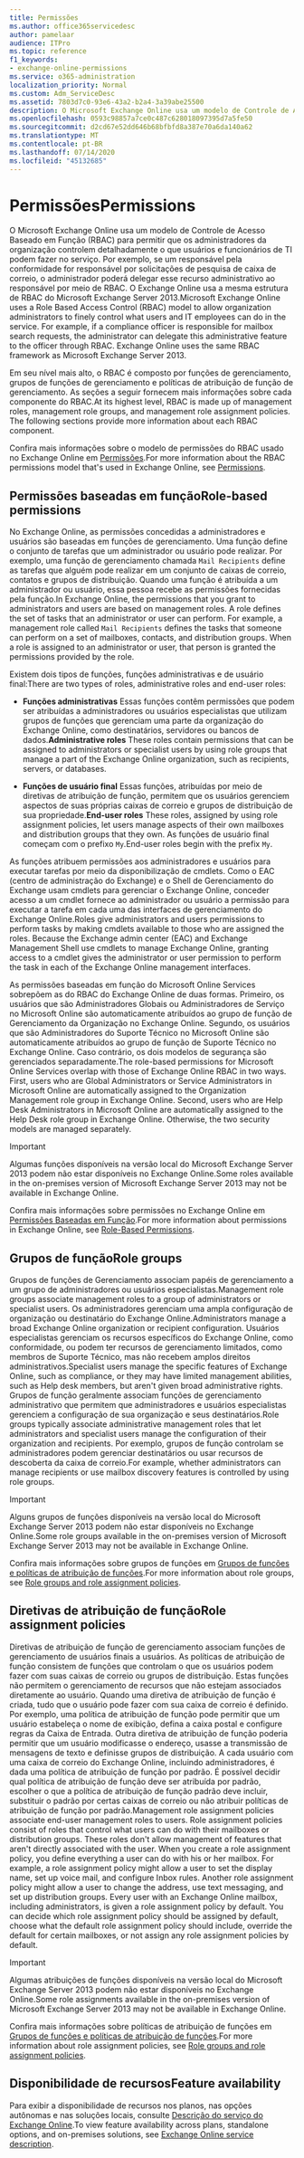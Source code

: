 ```yaml
---
title: Permissões
ms.author: office365servicedesc
author: pamelaar
audience: ITPro
ms.topic: reference
f1_keywords:
- exchange-online-permissions
ms.service: o365-administration
localization_priority: Normal
ms.custom: Adm_ServiceDesc
ms.assetid: 7803d7c0-93e6-43a2-b2a4-3a39abe25500
description: O Microsoft Exchange Online usa um modelo de Controle de Acesso Baseado em Função (RBAC) para permitir que os administradores da organização controlem detalhadamente o que usuários e funcionários de TI podem fazer no serviço. Por exemplo, se um responsável pela conformidade for responsável por solicitações de pesquisa de caixa de correio, o administrador poderá delegar esse recurso administrativo ao responsável por meio de RBAC. O Exchange Online usa a mesma estrutura de RBAC do Microsoft Exchange Server 2013.
ms.openlocfilehash: 0593c98857a7ce0c487c628018097395d7a5fe50
ms.sourcegitcommit: d2cd67e52dd646b68bfbfd8a387e70a6da140a62
ms.translationtype: MT
ms.contentlocale: pt-BR
ms.lasthandoff: 07/14/2020
ms.locfileid: "45132685"
---
```

# <a name="permissions"></a><span data-ttu-id="9037c-105">Permissões</span><span class="sxs-lookup"><span data-stu-id="9037c-105">Permissions</span></span>

<span data-ttu-id="9037c-p102">O Microsoft Exchange Online usa um modelo de Controle de Acesso Baseado em Função (RBAC) para permitir que os administradores da organização controlem detalhadamente o que usuários e funcionários de TI podem fazer no serviço. Por exemplo, se um responsável pela conformidade for responsável por solicitações de pesquisa de caixa de correio, o administrador poderá delegar esse recurso administrativo ao responsável por meio de RBAC. O Exchange Online usa a mesma estrutura de RBAC do Microsoft Exchange Server 2013.</span><span class="sxs-lookup"><span data-stu-id="9037c-p102">Microsoft Exchange Online uses a Role Based Access Control (RBAC) model to allow organization administrators to finely control what users and IT employees can do in the service. For example, if a compliance officer is responsible for mailbox search requests, the administrator can delegate this administrative feature to the officer through RBAC. Exchange Online uses the same RBAC framework as Microsoft Exchange Server 2013.</span></span> 
  
<span data-ttu-id="9037c-p103">Em seu nível mais alto, o RBAC é composto por funções de gerenciamento, grupos de funções de gerenciamento e políticas de atribuição de função de gerenciamento. As seções a seguir fornecem mais informações sobre cada componente do RBAC.</span><span class="sxs-lookup"><span data-stu-id="9037c-p103">At its highest level, RBAC is made up of management roles, management role groups, and management role assignment policies. The following sections provide more information about each RBAC component.</span></span>
  
<span data-ttu-id="9037c-111">Confira mais informações sobre o modelo de permissões do RBAC usado no Exchange Online em [Permissões](https://go.microsoft.com/fwlink/p/?LinkId=271935).</span><span class="sxs-lookup"><span data-stu-id="9037c-111">For more information about the RBAC permissions model that's used in Exchange Online, see [Permissions](https://go.microsoft.com/fwlink/p/?LinkId=271935).</span></span>
  
## <a name="role-based-permissions"></a><span data-ttu-id="9037c-112">Permissões baseadas em função</span><span class="sxs-lookup"><span data-stu-id="9037c-112">Role-based permissions</span></span>

<span data-ttu-id="9037c-p104">No Exchange Online, as permissões concedidas a administradores e usuários são baseadas em funções de gerenciamento. Uma função define o conjunto de tarefas que um administrador ou usuário pode realizar. Por exemplo, uma função de gerenciamento chamada  `Mail Recipients` define as tarefas que alguém pode realizar em um conjunto de caixas de correio, contatos e grupos de distribuição. Quando uma função é atribuída a um administrador ou usuário, essa pessoa recebe as permissões fornecidas pela função.</span><span class="sxs-lookup"><span data-stu-id="9037c-p104">In Exchange Online, the permissions that you grant to administrators and users are based on management roles. A role defines the set of tasks that an administrator or user can perform. For example, a management role called  `Mail Recipients` defines the tasks that someone can perform on a set of mailboxes, contacts, and distribution groups. When a role is assigned to an administrator or user, that person is granted the permissions provided by the role.</span></span> 
  
<span data-ttu-id="9037c-117">Existem dois tipos de funções, funções administrativas e de usuário final:</span><span class="sxs-lookup"><span data-stu-id="9037c-117">There are two types of roles, administrative roles and end-user roles:</span></span>
  
- <span data-ttu-id="9037c-118">**Funções administrativas** Essas funções contêm permissões que podem ser atribuídas a administradores ou usuários especialistas que utilizam grupos de funções que gerenciam uma parte da organização do Exchange Online, como destinatários, servidores ou bancos de dados.</span><span class="sxs-lookup"><span data-stu-id="9037c-118">**Administrative roles** These roles contain permissions that can be assigned to administrators or specialist users by using role groups that manage a part of the Exchange Online organization, such as recipients, servers, or databases.</span></span> 
    
- <span data-ttu-id="9037c-119">**Funções de usuário final** Essas funções, atribuídas por meio de diretivas de atribuição de função, permitem que os usuários gerenciem aspectos de suas próprias caixas de correio e grupos de distribuição de sua propriedade.</span><span class="sxs-lookup"><span data-stu-id="9037c-119">**End-user roles** These roles, assigned by using role assignment policies, let users manage aspects of their own mailboxes and distribution groups that they own.</span></span> <span data-ttu-id="9037c-120">As funções de usuário final começam com o prefixo  `My`.</span><span class="sxs-lookup"><span data-stu-id="9037c-120">End-user roles begin with the prefix  `My`.</span></span>
    
<span data-ttu-id="9037c-p106">As funções atribuem permissões aos administradores e usuários para executar tarefas por meio da disponibilização de cmdlets. Como o EAC (centro de administração do Exchange) e o Shell de Gerenciamento do Exchange usam cmdlets para gerenciar o Exchange Online, conceder acesso a um cmdlet fornece ao administrador ou usuário a permissão para executar a tarefa em cada uma das interfaces de gerenciamento do Exchange Online.</span><span class="sxs-lookup"><span data-stu-id="9037c-p106">Roles give administrators and users permissions to perform tasks by making cmdlets available to those who are assigned the roles. Because the Exchange admin center (EAC) and Exchange Management Shell use cmdlets to manage Exchange Online, granting access to a cmdlet gives the administrator or user permission to perform the task in each of the Exchange Online management interfaces.</span></span>
  
<span data-ttu-id="9037c-p107">As permissões baseadas em função do Microsoft Online Services sobrepõem as do RBAC do Exchange Online de duas formas. Primeiro, os usuários que são Administradores Globais ou Administradores de Serviço no Microsoft Online são automaticamente atribuídos ao grupo de função de Gerenciamento da Organização no Exchange Online. Segundo, os usuários que são Administradores do Suporte Técnico no Microsoft Online são automaticamente atribuídos ao grupo de função de Suporte Técnico no Exchange Online. Caso contrário, os dois modelos de segurança são gerenciados separadamente.</span><span class="sxs-lookup"><span data-stu-id="9037c-p107">The role-based permissions for Microsoft Online Services overlap with those of Exchange Online RBAC in two ways. First, users who are Global Administrators or Service Administrators in Microsoft Online are automatically assigned to the Organization Management role group in Exchange Online. Second, users who are Help Desk Administrators in Microsoft Online are automatically assigned to the Help Desk role group in Exchange Online. Otherwise, the two security models are managed separately.</span></span>
  
> [!IMPORTANT]
> <span data-ttu-id="9037c-127">Algumas funções disponíveis na versão local do Microsoft Exchange Server 2013 podem não estar disponíveis no Exchange Online.</span><span class="sxs-lookup"><span data-stu-id="9037c-127">Some roles available in the on-premises version of Microsoft Exchange Server 2013 may not be available in Exchange Online.</span></span> 
  
<span data-ttu-id="9037c-128">Confira mais informações sobre permissões no Exchange Online em [Permissões Baseadas em Função](https://go.microsoft.com/fwlink/p/?LinkId=271936).</span><span class="sxs-lookup"><span data-stu-id="9037c-128">For more information about permissions in Exchange Online, see [Role-Based Permissions](https://go.microsoft.com/fwlink/p/?LinkId=271936).</span></span>
  
## <a name="role-groups"></a><span data-ttu-id="9037c-129">Grupos de função</span><span class="sxs-lookup"><span data-stu-id="9037c-129">Role groups</span></span>

<span data-ttu-id="9037c-130">Grupos de funções de Gerenciamento associam papéis de gerenciamento a um grupo de administradores ou usuários especialistas.</span><span class="sxs-lookup"><span data-stu-id="9037c-130">Management role groups associate management roles to a group of administrators or specialist users.</span></span> <span data-ttu-id="9037c-131">Os administradores gerenciam uma ampla configuração de organização ou destinatário do Exchange Online.</span><span class="sxs-lookup"><span data-stu-id="9037c-131">Administrators manage a broad Exchange Online organization or recipient configuration.</span></span> <span data-ttu-id="9037c-132">Usuários especialistas gerenciam os recursos específicos do Exchange Online, como conformidade, ou podem ter recursos de gerenciamento limitados, como membros de Suporte Técnico, mas não recebem amplos direitos administrativos.</span><span class="sxs-lookup"><span data-stu-id="9037c-132">Specialist users manage the specific features of Exchange Online, such as compliance, or they may have limited management abilities, such as Help desk members, but aren't given broad administrative rights.</span></span> <span data-ttu-id="9037c-133">Grupos de função geralmente associam funções de gerenciamento administrativo que permitem que administradores e usuários especialistas gerenciem a configuração de sua organização e seus destinatários.</span><span class="sxs-lookup"><span data-stu-id="9037c-133">Role groups typically associate administrative management roles that let administrators and specialist users manage the configuration of their organization and recipients.</span></span> <span data-ttu-id="9037c-134">Por exemplo, grupos de função controlam se administradores podem gerenciar destinatários ou usar recursos de descoberta da caixa de correio.</span><span class="sxs-lookup"><span data-stu-id="9037c-134">For example, whether administrators can manage recipients or use mailbox discovery features is controlled by using role groups.</span></span> 
  
> [!IMPORTANT]
> <span data-ttu-id="9037c-135">Alguns grupos de funções disponíveis na versão local do Microsoft Exchange Server 2013 podem não estar disponíveis no Exchange Online.</span><span class="sxs-lookup"><span data-stu-id="9037c-135">Some role groups available in the on-premises version of Microsoft Exchange Server 2013 may not be available in Exchange Online.</span></span> 
  
<span data-ttu-id="9037c-136">Confira mais informações sobre grupos de funções em [Grupos de funções e políticas de atribuição de funções](https://go.microsoft.com/fwlink/p/?LinkId=271937).</span><span class="sxs-lookup"><span data-stu-id="9037c-136">For more information about role groups, see [Role groups and role assignment policies](https://go.microsoft.com/fwlink/p/?LinkId=271937).</span></span>
  
## <a name="role-assignment-policies"></a><span data-ttu-id="9037c-137">Diretivas de atribuição de função</span><span class="sxs-lookup"><span data-stu-id="9037c-137">Role assignment policies</span></span>

<span data-ttu-id="9037c-p109">Diretivas de atribuição de função de gerenciamento associam funções de gerenciamento de usuários finais a usuários. As políticas de atribuição de função consistem de funções que controlam o que os usuários podem fazer com suas caixas de correio ou grupos de distribuição. Estas funções não permitem o gerenciamento de recursos que não estejam associados diretamente ao usuário. Quando uma diretiva de atribuição de função é criada, tudo que o usuário pode fazer com sua caixa de correio é definido. Por exemplo, uma política de atribuição de função pode permitir que um usuário estabeleça o nome de exibição, defina a caixa postal e configure regras da Caixa de Entrada. Outra diretiva de atribuição de função poderia permitir que um usuário modificasse o endereço, usasse a transmissão de mensagens de texto e definisse grupos de distribuição. A cada usuário com uma caixa de correio do Exchange Online, incluindo administradores, é dada uma política de atribuição de função por padrão. É possível decidir qual política de atribuição de função deve ser atribuída por padrão, escolher o que a política de atribuição de função padrão deve incluir, substituir o padrão por certas caixas de correio ou não atribuir políticas de atribuição de função por padrão.</span><span class="sxs-lookup"><span data-stu-id="9037c-p109">Management role assignment policies associate end-user management roles to users. Role assignment policies consist of roles that control what users can do with their mailboxes or distribution groups. These roles don't allow management of features that aren't directly associated with the user. When you create a role assignment policy, you define everything a user can do with his or her mailbox. For example, a role assignment policy might allow a user to set the display name, set up voice mail, and configure Inbox rules. Another role assignment policy might allow a user to change the address, use text messaging, and set up distribution groups. Every user with an Exchange Online mailbox, including administrators, is given a role assignment policy by default. You can decide which role assignment policy should be assigned by default, choose what the default role assignment policy should include, override the default for certain mailboxes, or not assign any role assignment policies by default.</span></span>
  
> [!IMPORTANT]
> <span data-ttu-id="9037c-146">Algumas atribuições de funções disponíveis na versão local do Microsoft Exchange Server 2013 podem não estar disponíveis no Exchange Online.</span><span class="sxs-lookup"><span data-stu-id="9037c-146">Some role assignments available in the on-premises version of Microsoft Exchange Server 2013 may not be available in Exchange Online.</span></span> 
  
<span data-ttu-id="9037c-147">Confira mais informações sobre políticas de atribuição de funções em [Grupos de funções e políticas de atribuição de funções](https://go.microsoft.com/fwlink/p/?LinkId=271937).</span><span class="sxs-lookup"><span data-stu-id="9037c-147">For more information about role assignment policies, see [Role groups and role assignment policies](https://go.microsoft.com/fwlink/p/?LinkId=271937).</span></span>
  
## <a name="feature-availability"></a><span data-ttu-id="9037c-148">Disponibilidade de recursos</span><span class="sxs-lookup"><span data-stu-id="9037c-148">Feature availability</span></span>

<span data-ttu-id="9037c-149">Para exibir a disponibilidade de recursos nos planos, nas opções autônomas e nas soluções locais, consulte [Descrição do serviço do Exchange Online](exchange-online-service-description.md).</span><span class="sxs-lookup"><span data-stu-id="9037c-149">To view feature availability across plans, standalone options, and on-premises solutions, see [Exchange Online service description](exchange-online-service-description.md).</span></span>
  


